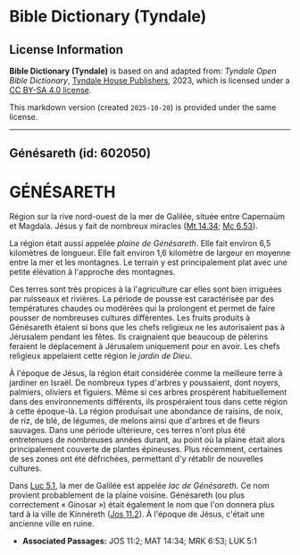 # Bible Dictionary (Tyndale)

## License Information

**Bible Dictionary (Tyndale)** is based on and adapted from: _Tyndale Open Bible Dictionary_, [Tyndale House Publishers](https://tyndaleopenresources.com/), 2023, which is licensed under a [CC BY-SA 4.0 license](https://creativecommons.org/licenses/by-sa/4.0/legalcode.en).

This markdown version (created `2025-10-20`) is provided under the same license.



--------------------------------

## Génésareth (id: 602050)

GÉNÉSARETH
==========

Région sur la rive nord\-ouest de la mer de Galilée, située entre Capernaüm et Magdala. Jésus y fait de nombreux miracles ([Mt 14\.34](https://ref.ly/Matt14:34); [Mc 6\.53](https://ref.ly/Mark6:53)).

La région était aussi appelée *plaine de Génésareth*. Elle fait environ 6,5 kilomètres de longueur. Elle fait environ 1,6 kilomètre de largeur en moyenne entre la mer et les montagnes. Le terrain y est principalement plat avec une petite élévation à l'approche des montagnes.

Ces terres sont très propices à la l'agriculture car elles sont bien irriguées par ruisseaux et rivières. La période de pousse est caractérisée par des températures chaudes ou modérées qui la prolongent et permet de faire pousser de nombreuses cultures différentes. Les fruits produits à Génésareth étaient si bons que les chefs religieux ne les autorisaient pas à Jérusalem pendant les fêtes. Ils craignaient que beaucoup de pèlerins feraient le déplacement à Jérusalem uniquement pour en avoir. Les chefs religieux appelaient cette région le *jardin de Dieu*.

À l'époque de Jésus, la région était considérée comme la meilleure terre à jardiner en Israël. De nombreux types d'arbres y poussaient, dont noyers, palmiers, oliviers et figuiers. Même si ces arbres prospèrent habituellement dans des environnements différents, ils prospéraient tous dans cette région à cette époque\-là. La région produisait une abondance de raisins, de noix, de riz, de blé, de légumes, de melons ainsi que d'arbres et de fleurs sauvages. Dans une période ultérieure, ces terres n'ont plus été entretenues de nombreuses années durant, au point où la plaine était alors principalement couverte de plantes épineuses. Plus récemment, certaines de ses zones ont été défrichées, permettant d'y rétablir de nouvelles cultures.

Dans [Luc 5\.1](https://ref.ly/Luke5:1), la mer de Galilée est appelée *lac de Génésareth*. Ce nom provient probablement de la plaine voisine. Génésareth (ou plus correctement « Ginosar ») était également le nom que l'on donnera plus tard à la ville de Kinnéreth ([Jos 11\.2](https://ref.ly/Josh11:2)). À l'époque de Jésus, c'était une ancienne ville en ruine.

* **Associated Passages:** JOS 11:2; MAT 14:34; MRK 6:53; LUK 5:1

